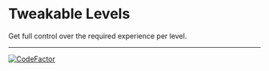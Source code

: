 # Tweakable Levels

Get full control over the required experience per level.

---

[![CodeFactor](https://www.codefactor.io/repository/github/r00tdroid/minecrafttweakablelevels/badge)](https://www.codefactor.io/repository/github/r00tdroid/minecrafttweakablelevels)
